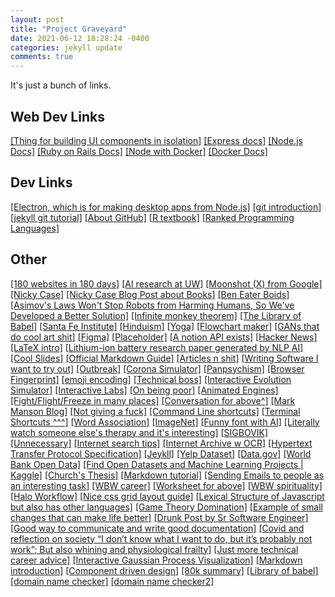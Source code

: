 ```yaml
---
layout: post
title: "Project Graveyard"
date: 2021-06-12 18:28:24 -0400
categories: jekyll update
comments: true
---
```


It's just a bunch of links.

## Web Dev Links

[[Thing for building UI components in isolation]](https://storybook.js.org/)
[[Express docs]](https://expressjs.com/en/guide/routing.html)
[[Node.js Docs]](https://nodejs.dev/learn)
[[Ruby on Rails Docs]](https://guides.rubyonrails.org/)
[[Node with Docker]](https://nodejs.org/en/docs/guides/nodejs-docker-webapp/)
[[Docker Docs]](https://docs.docker.com/get-started/overview/)

## Dev Links

[[Electron, which is for making desktop apps from Node.js]](https://www.electronjs.org/)
[[git introduction]](https://guides.github.com/introduction/git-handbook/)
[[jekyll git tutorial]](https://docs.github.com/en/pages/setting-up-a-github-pages-site-with-jekyll)
[[About GitHub]](https://git-scm.com/about)
[[R textbook]](https://r4ds.had.co.nz/introduction.html)
[[Ranked Programming Languages]](https://www.tiobe.com/tiobe-index/)

## Other

[[180 websites in 180 days]](https://jenniferdewalt.com/)
[[AI research at UW]](https://ai.cs.wisc.edu/index.html#/projects)
[[Moonshot (X) from Google]](https://x.company/)
[[Nicky Case]](https://ncase.me/)
[[Nicky Case Blog Post about Books]](https://blog.ncase.me/the-most-meaningful-books-i-read-in-2018/)
[[Ben Eater Boids]](https://eater.net/boids)
[[Asimov's Laws Won't Stop Robots from Harming Humans, So We've Developed a Better Solution]](https://www.scientificamerican.com/article/asimovs-laws-wont-stop-robots-from-harming-humans-so-weve-developed-a-better-solution/)
[[Infinite monkey theorem]](https://en.wikipedia.org/wiki/Monkey)
[[The Library of Babel]](https://en.wikipedia.org/wiki/The_Library_of_Babel)
[[Santa Fe Institute]](https://www.santafe.edu/engage/learn/schools/sfi-complex-systems-summer-school)
[[Hinduism]](https://en.wikipedia.org/wiki/Hinduism)
[[Yoga]](https://en.wikipedia.org/wiki/Yoga#Philosophy)
[[Flowchart maker]](http://sankeymatic.com/build/)
[[GANs that do cool art shit]](https://www.artbreeder.com/)
[[Figma]](https://www.figma.com/files/recent?fuid=976540299732909879)
[[Placeholder]](https://loremipsum.io/ultimate-list-of-lorem-ipsum-generators/)
[[A notion API exists]](https://github.com/jamalex/notion-py)
[[Hacker News]](https://news.ycombinator.com/)
[[LaTeX intro]](http://www.stat.cmu.edu/~cshalizi/rmarkdown/#putting-it-all-together-writing-your-report-in-r-markdown)
[[Lithium-ion battery research paper generated by NLP AI]](https://link.springer.com/book/10.1007/978-3-030-16800-1)
[[Cool Slides]](https://www.beautiful.ai/)
[[Official Markdown Guide]](https://daringfireball.net/projects/markdown/syntax)
[[Articles n shit]](https://labs.rs/en/)
[[Writing Software I want to try out]](https://www.literatureandlatte.com/scrivener/overview)
[[Outbreak]](http://35.161.88.15/interactive/outbreak/)
[[Corona Simulator]](https://www.washingtonpost.com/graphics/2020/world/corona-simulator/)
[[Panpsychism]](https://aeon.co/ideas/panpsychism-is-crazy-but-its-also-most-probably-true)
[[Browser Fingerprint]](https://coveryourtracks.eff.org/)
[[emoji encoding]](https://tonsky.me/blog/emoji/)
[[Technical boss]](https://hbr.org/2016/12/if-your-boss-could-do-your-job-youre-more-likely-to-be-happy-at-work)
[[Interactive Evolution Simulator]](https://labs.minutelabs.io/evolution-simulator/#/s/1/viewer?intro=1)
[[Interactive Labs]](https://minutelabs.io/)
[[On being poor]](https://residentcontrarian.substack.com/p/on-the-experience-of-being-poor-ish)
[[Animated Engines]](http://animatedengines.com/)
[[Fight/Flight/Freeze in many places]](https://pmigdal.medium.com/dont-fight-flight-or-freeze-your-body-and-emotions-96f5aa30b299)
[[Conversation for above^]](https://news.ycombinator.com/item?id=26371848)
[[Mark Manson Blog]](https://markmanson.net/archive)
[[Not giving a fuck]](https://markmanson.net/not-giving-a-fuck)
[[Command Line shortcuts]](https://www.gnu.org/savannah-checkouts/gnu/bash/manual/bash.html#Command-Line-Editing)
[[Terminal Shortcuts ^^^]](http://teohm.com/blog/shortcuts-to-move-faster-in-bash-command-line/)
[[Word Association]](http://wordnetweb.princeton.edu/perl/webwn)
[[ImageNet]](http://www.image-net.org/index)
[[Funny font with AI]](http://tom7.org/lowercase/)
[[Literally watch someone else's therapy and it's interesting]](https://www.youtube.com/watch?v=5BIuINM96Q8)
[[SIGBOVIK]](http://sigbovik.org/2015/#)
[[Unnecessary]](https://www.youtube.com/watch?v=5TFDG-y-EHs)
[[Internet search tips]](https://www.gwern.net/Search)
[[Internet Archive w OCR]](https://archive.org/)
[[Hypertext Transfer Protocol Specification]](https://www.w3.org/Protocols/rfc2616/rfc2616.html)
[[Jeykll]](https://jekyllrb.com/)
[[Yelp Dataset]](https://www.yelp.com/dataset)
[[Data.gov]](https://www.data.gov/)
[[World Bank Open Data]](https://data.worldbank.org/)
[[Find Open Datasets and Machine Learning Projects | Kaggle]](https://www.kaggle.com/datasets)
[[Church's Thesis]](https://en.wikipedia.org/wiki/Church%E2%80%93Turing_thesis)
[[Markdown tutorial]](https://www.markdowntutorial.com/)
[[Sending Emails to people as an interesting task]](https://www.bakadesuyo.com/2013/07/make-your-life-better/)
[[WBW career]](https://waitbutwhy.com/2018/04/picking-career.html)
[[Worksheet for above]](https://mk0waitbutwhy9c3hjku.kinstacdn.com/wp-content/uploads/2018/04/WBW_Career-Path_Worksheet.pdf)
[[WBW spirituality]](https://waitbutwhy.com/2014/10/religion-for-the-nonreligious.html)
[[Halo Workflow]](https://www.atlassian.com/git/tutorials/comparing-workflows/gitflow-workflow)
[[Nice css grid layout guide]](https://css-tricks.com/snippets/css/complete-guide-grid/)
[[Lexical Structure of Javascript but also has other languages]](https://flaviocopes.com/javascript-lexical-structure/)
[[Game Theory Domination]](https://en.wikipedia.org/wiki/Strategic_dominance)
[[Example of small changes that can make life better]](https://youtu.be/bI2yADkRf2A?list=TLPQMjIwNTIwMjGV6hQ92txpxw)
[[Drunk Post by Sr Software Engineer]](https://old.reddit.com/r/ExperiencedDevs/comments/nmodyl/drunk_post_things_ive_learned_as_a_sr_engineer/)
[[Good way to communicate and write good documentation]](https://www.plainlanguage.gov/guidelines/)
[[Covid and reflection on society “I don’t know what I want to do, but it’s probably not work”; But also whining and physiological frailty]](https://news.ycombinator.com/item?id=27353982)
[[Just more technical career advice]](https://bellmar.medium.com/all-the-best-engineering-advice-i-stole-from-non-technical-people-eb7f90ca2f5f)
[[Interactive Gaussian Process Visualization]](http://www.infinitecuriosity.org/vizgp/)
[[Markdown introduction]](https://guides.github.com/features/mastering-markdown/)
[[Component driven design]](https://www.componentdriven.org/)
[[80k summary]](https://80000hours.org/key-ideas/)
[[Library of babel]](https://libraryofbabel.info/)
[[domain name checker]](iwantmyname.com)
[[domain name checker2]](instantdomainsearch.com)
